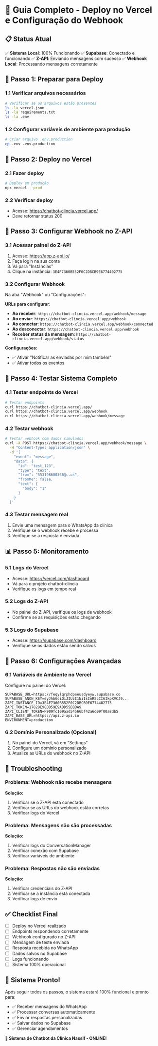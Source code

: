 # 🚀 Guia Completo - Deploy no Vercel e Configuração do Webhook

## 📋 Status Atual

✅ **Sistema Local**: 100% Funcionando
✅ **Supabase**: Conectado e funcionando
✅ **Z-API**: Enviando mensagens com sucesso
✅ **Webhook Local**: Processando mensagens corretamente

## 🔧 Passo 1: Preparar para Deploy

### 1.1 Verificar arquivos necessários
```bash
# Verificar se os arquivos estão presentes
ls -la vercel.json
ls -la requirements.txt
ls -la .env
```

### 1.2 Configurar variáveis de ambiente para produção
```bash
# Criar arquivo .env.production
cp .env .env.production
```

## 🚀 Passo 2: Deploy no Vercel

### 2.1 Fazer deploy
```bash
# Deploy em produção
npx vercel --prod
```

### 2.2 Verificar deploy
- Acesse: https://chatbot-clincia.vercel.app/
- Deve retornar status 200

## 🔗 Passo 3: Configurar Webhook no Z-API

### 3.1 Acessar painel do Z-API
1. Acesse: https://app.z-api.io/
2. Faça login na sua conta
3. Vá para "Instâncias"
4. Clique na instância: `3E4F7360B552F0C2DBCB9E6774402775`

### 3.2 Configurar Webhook
Na aba "Webhook" ou "Configurações":

**URLs para configurar:**
- **Ao receber**: `https://chatbot-clincia.vercel.app/webhook/message`
- **Ao enviar**: `https://chatbot-clincia.vercel.app/webhook`
- **Ao conectar**: `https://chatbot-clincia.vercel.app/webhook/connected`
- **Ao desconectar**: `https://chatbot-clincia.vercel.app/webhook`
- **Receber status da mensagem**: `https://chatbot-clincia.vercel.app/webhook/status`

**Configurações:**
- ✅ Ativar "Notificar as enviadas por mim também"
- ✅ Ativar todos os eventos

## 🧪 Passo 4: Testar Sistema Completo

### 4.1 Testar endpoints do Vercel
```bash
# Testar endpoints
curl https://chatbot-clincia.vercel.app/
curl https://chatbot-clincia.vercel.app/webhook
curl https://chatbot-clincia.vercel.app/webhook/message
```

### 4.2 Testar webhook
```bash
# Testar webhook com dados simulados
curl -X POST https://chatbot-clincia.vercel.app/webhook/message \
  -H "Content-Type: application/json" \
  -d '{
    "event": "message",
    "data": {
      "id": "test_123",
      "type": "text",
      "from": "553198600366@c.us",
      "fromMe": false,
      "text": {
        "body": "1"
      }
    }
  }'
```

### 4.3 Testar mensagem real
1. Envie uma mensagem para o WhatsApp da clínica
2. Verifique se o webhook recebe e processa
3. Verifique se a resposta é enviada

## 📊 Passo 5: Monitoramento

### 5.1 Logs do Vercel
- Acesse: https://vercel.com/dashboard
- Vá para o projeto chatbot-clincia
- Verifique os logs em tempo real

### 5.2 Logs do Z-API
- No painel do Z-API, verifique os logs de webhook
- Confirme se as requisições estão chegando

### 5.3 Logs do Supabase
- Acesse: https://supabase.com/dashboard
- Verifique se os dados estão sendo salvos

## 🔧 Passo 6: Configurações Avançadas

### 6.1 Variáveis de Ambiente no Vercel
Configure no painel do Vercel:
```env
SUPABASE_URL=https://feqylqrphdpeeusdyeyw.supabase.co
SUPABASE_ANON_KEY=eyJhbGciOiJIUzI1NiIsInR5cCI6IkpXVCJ9...
ZAPI_INSTANCE_ID=3E4F7360B552F0C2DBCB9E6774402775
ZAPI_TOKEN=17829E98BB59E9ADD55BBBA9
ZAPI_CLIENT_TOKEN=F909fc109aad54566bf42a6d09f00a8dbS
ZAPI_BASE_URL=https://api.z-api.io
ENVIRONMENT=production
```

### 6.2 Domínio Personalizado (Opcional)
1. No painel do Vercel, vá em "Settings"
2. Configure um domínio personalizado
3. Atualize as URLs do webhook no Z-API

## 🚨 Troubleshooting

### Problema: Webhook não recebe mensagens
**Solução:**
1. Verificar se o Z-API está conectado
2. Verificar se as URLs do webhook estão corretas
3. Verificar logs do Vercel

### Problema: Mensagens não são processadas
**Solução:**
1. Verificar logs do ConversationManager
2. Verificar conexão com Supabase
3. Verificar variáveis de ambiente

### Problema: Respostas não são enviadas
**Solução:**
1. Verificar credenciais do Z-API
2. Verificar se a instância está conectada
3. Verificar logs de envio

## ✅ Checklist Final

- [ ] Deploy no Vercel realizado
- [ ] Endpoints respondendo corretamente
- [ ] Webhook configurado no Z-API
- [ ] Mensagem de teste enviada
- [ ] Resposta recebida no WhatsApp
- [ ] Dados salvos no Supabase
- [ ] Logs funcionando
- [ ] Sistema 100% operacional

## 🎉 Sistema Pronto!

Após seguir todos os passos, o sistema estará 100% funcional e pronto para:
- ✅ Receber mensagens do WhatsApp
- ✅ Processar conversas automaticamente
- ✅ Enviar respostas personalizadas
- ✅ Salvar dados no Supabase
- ✅ Gerenciar agendamentos

**🚀 Sistema de Chatbot da Clínica Nassif - ONLINE!** 